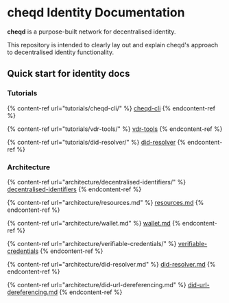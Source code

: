 # cheqd Identity Documentation

**cheqd** is a purpose-built network for decentralised identity.

This repository is intended to clearly lay out and explain cheqd's approach to decentralised identity functionality.

## Quick start for identity docs

### Tutorials

{% content-ref url="tutorials/cheqd-cli/" %}
[cheqd-cli](tutorials/cheqd-cli/)
{% endcontent-ref %}

{% content-ref url="tutorials/vdr-tools/" %}
[vdr-tools](tutorials/vdr-tools/)
{% endcontent-ref %}

{% content-ref url="tutorials/did-resolver/" %}
[did-resolver](tutorials/did-resolver/)
{% endcontent-ref %}



### Architecture

{% content-ref url="architecture/decentralised-identifiers/" %}
[decentralised-identifiers](architecture/decentralised-identifiers/)
{% endcontent-ref %}

{% content-ref url="architecture/resources.md" %}
[resources.md](architecture/resources.md)
{% endcontent-ref %}

{% content-ref url="architecture/wallet.md" %}
[wallet.md](architecture/wallet.md)
{% endcontent-ref %}

{% content-ref url="architecture/verifiable-credentials/" %}
[verifiable-credentials](architecture/verifiable-credentials/)
{% endcontent-ref %}

{% content-ref url="architecture/did-resolver.md" %}
[did-resolver.md](architecture/did-resolver.md)
{% endcontent-ref %}

{% content-ref url="architecture/did-url-dereferencing.md" %}
[did-url-dereferencing.md](architecture/did-url-dereferencing.md)
{% endcontent-ref %}
